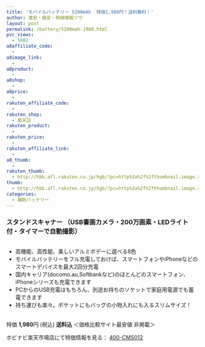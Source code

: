 ```yaml
---
title: 'モバイルバッテリー 5200mAh  特価1,980円！送料無料！'
author: 激安・格安・特価情報ツウ
layout: post
permalink: /battery/5200mah-1980.html
pvc_views:
  - 5982
a8affiliate_code:
  - 
a8image_link:
  - 
a8product:
  - 
a8shop:
  - 
a8price:
  - 
rakuten_affiliate_code:
  - 
rakuten_shop:
  - 楽天店
rakuten_product:
  - 
rakuten_price:
  - 
rakuten_affiliate_link:
  - 
a8_thumb:
  - 
rakuten_thumb:
  - http://hbb.afl.rakuten.co.jp/hgb/?pc=http%3a%2f%2fthumbnail.image.rakuten.co.jp%2f%400_mall%2flogitec%2fcabinet%2f2%2fimg60183663.jpg%3f_ex%3d128x128
thumb:
  - http://hbb.afl.rakuten.co.jp/hgb/?pc=http%3a%2f%2fthumbnail.image.rakuten.co.jp%2f%400_mall%2flogitec%2fcabinet%2f2%2fimg60183663.jpg%3f_ex%3d128x128
categories:
  - 補助バッテリー
---
```

### スタンドスキャナー （USB書画カメラ・200万画素・LEDライト付・タイマーで自動撮影）

<div class="img-bg2 img_L">
  <a href="http://hb.afl.rakuten.co.jp/hgc/0d95bb78.34362013.0d95bb79.27186f9f/?pc=http%3a%2f%2fitem.rakuten.co.jp%2fhobinavi%2fmel-pb5200-kago3%2f%3fscid%3daf_link_img&m=http%3a%2f%2fm.rakuten.co.jp%2fhobinavi%2fi%2f10335850%2f" target="_blank"><img src="http://hbb.afl.rakuten.co.jp/hgb/?pc=http%3a%2f%2fthumbnail.image.rakuten.co.jp%2f%400_mall%2fhobinavi%2fcabinet%2fsmartphone%2f500%2fr4111b_1980.jpg%3f_ex%3d128x128&m=http%3a%2f%2fthumbnail.image.rakuten.co.jp%2f%400_mall%2fhobinavi%2fcabinet%2fsmartphone%2f500%2fr4111b_1980.jpg" border="0" title="" alt="" /></a>
</div>

<!--more-->

  * 高機能、高性能、美しいアルミボデーに選べる8色
  * モバイルバッテリーをフル充電しておけば、スマートフォンやiPhoneなどのスマートデバイスを最大2回分充電
  * 国内キャリア(docomo.au,Softbankなど)のほとんどのスマートフォン、iPhoneシリーズも充電できます
  * PCからのUSB充電はもちろん、別途お持ちのソケットで家庭用電源でも蓄電できます
  * 持ち運びも楽々。ポケットにもバッグの小物入れにも入るスリムサイズ！

<br clear="all" />特価 <span class="tokka-price"><strong>1,980</strong></span>円 (税込) **送料込** ＜価格比較サイト最安値 非掲載＞  
  
ホビナビ楽天市場店にて特価情報を見る： <a href="http://hb.afl.rakuten.co.jp/hgc/0d95bb78.34362013.0d95bb79.27186f9f/?pc=http%3a%2f%2fitem.rakuten.co.jp%2fhobinavi%2fmel-pb5200-kago3%2f%3fscid%3daf_link_img&m=http%3a%2f%2fm.rakuten.co.jp%2fhobinavi%2fi%2f10335850%2f" target="_blank"><span class="fs150p">400-CMS012</span></a>